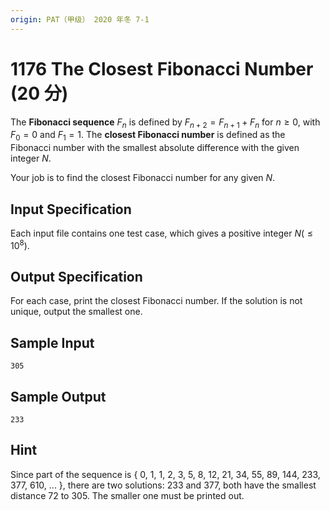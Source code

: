 ```yaml
---
origin: PAT（甲级） 2020 年冬 7-1
---
```


# 1176 The Closest Fibonacci Number (20 分)

The **Fibonacci sequence** $F_n$ is defined by $F_{n+2} = F_{n+1} + F_n$ for $n\ge 0$, with $F_0 = 0$ and $F_1 = 1$. The **closest Fibonacci number** is defined as the Fibonacci number with the smallest absolute difference with the given integer $N$.

Your job is to find the closest Fibonacci number for any given $N$.

## Input Specification

Each input file contains one test case, which gives a positive integer $N (\le 10^8)$.

## Output Specification

For each case, print the closest Fibonacci number. If the solution is not unique, output the smallest one.

## Sample Input

    305

## Sample Output

    233

## Hint

Since part of the sequence is { 0, 1, 1, 2, 3, 5, 8, 12, 21, 34, 55, 89, 144, 233, 377, 610, ... }, there are two solutions: 233 and 377, both have the smallest distance 72 to 305. The smaller one must be printed out.
